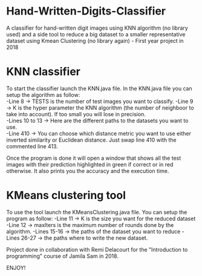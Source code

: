 # Hand-Written-Digits-Classifier
A classifier for hand-written digit images using KNN algorithm (no library used) and a side tool to reduce a big dataset to a smaller representative dataset 
using Kmean Clustering (no library again) - First year project in 2018 

# KNN classifier
To start the classifier launch the KNN.java file.
In the KNN.java file you can setup the algorithm as follow:  
  -Line 8 -> TESTS is the number of test images you want to classify. 
  -Line 9 -> K is the hyper parameter the KNN algorithm (the number of neighboor to take into account). If too small you will lose in precision.  
  -Lines 10 to 13 -> Here are the different paths to the datasets you want to use.  
  -Line 410 -> You can choose which distance metric you want to use either inverted similarity or Euclidean distance. Just swap line 410 with the commented line 413.  
 
Once the program is done it will open a window that shows all the test images with their prediction highlighted in green if correct or in red otherwise. 
It also prints you the accuracy and the execution time.
 
# KMeans clustering tool
To use the tool launch the KMeansClustering.java file.
You can setup the program as follow:
  -Line 11 -> K is the size you want for the reduced dataset
  -Line 12 -> maxIters is the maximum number of rounds done by the algorithm.
  -Lines 15-16 -> the paths of the dataset you want to reduce
  -Lines 26-27 -> the paths where to write the new dataset.
  
  
  
 Project done in collaboration with Remi Delacourt for the "Introduction to programming" course of Jamila Sam in 2018.
 
 ENJOY!
    
